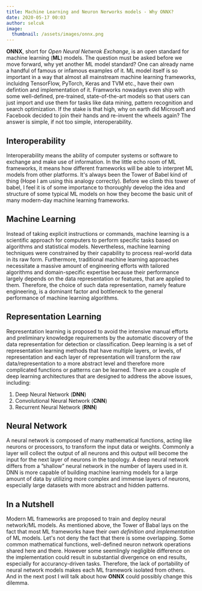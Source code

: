 ```yaml
---
title: Machine Learning and Neuron Nerworks models - Why ONNX?
date: 2020-05-17 00:03
author: selcuk
image: 
  thumbnail: /assets/images/onnx.png
---
```


**ONNX**, short for *Open Neural Netwrok Exchange*, is an open standard for machine learning (**ML**) models. The question must be asked before we move forward, why yet another ML model standard? One can already name a handful of famous or infamous examples of it. ML model itself is so important in a way that almost all mainstream machine learning frameworks, incluidng TensorFlow, PyTorch, Keras and TVM etc., have their own defintion and implementation of it. Framworks nowadays even ship with some well-defined, pre-trained, state-of-the-art models so that users can just import and use them for tasks like data mining, pattern recognition and search optimization. If the stake is that high, why on earth did Microsoft and Facebook decided to join their hands and re-invent the wheels again? The answer is simple, if not too simple, interoperability.

## Interoperability

Interoperability means the ability of computer systems or software to exchange and make use of information. In the little echo room of ML frameworks, it means how different frameworks will be able to interpret ML models from other platforms. It's always been the Tower of Babel kind of thing (Hope I am using this analogy correctly). Before we climb this tower of babel, I feel it is of some importance to thoroughly develop the idea and structure of some typical ML models on how they become the basic unit of many modern-day machine learning frameworks.

## Machine Learning

Instead of taking explicit instructions or commands, machine learning is a scientific approach for computers to perform specific tasks based on algorithms and statistical models. Nevertheless, machine learning techniques were constrained by their capability to process real-world data in its raw form. Furthermore, traditional machine learning approaches necessitate a massive amount of engineering efforts with tailored algorithms and domain-specific expertise because their performance largely depends on the data representation or features, that are applied to them. Therefore, the choice of such data representation, namely feature engineering, is a dominant factor and bottleneck to the general performance of machine learning algorithms. 

## Representation Learning

Representation learning is proposed to avoid the intensive manual efforts and preliminary knowledge requirements by the automatic discovery of the data representation for detection or classification. Deep learning is a set of representation learning methods that have multiple layers, or levels, of representation and each layer of representation will transform the raw data/representation to a more abstract level and therefore more complicated functions or patterns can be learned. There are a couple of deep learning architectures that are designed to address the above issues, including:

1. Deep Neural Network (**DNN**)
2. Convolutional Neural Network (**CNN**) 
3. Recurrent Neural Network (**RNN**)

## Neural Network

A neural network is composed of many mathematical functions, acting like neurons or processors, to transform the input data or weights. Commonly a layer will collect the output of all neurons and this output will become the input for the next layer of neurons in the topology. A deep neural network differs from a ”shallow” neural network in the number of layers used in it. DNN is more capable of building machine learning models for a large amount of data by utilizing more complex and immense layers of neurons, especially large datasets with more abstract and hidden patterns.

## In a Nutshell

Modern ML frameworks are proposed to train and deploy neural network/ML models.
As mentioned above, the Tower of Babal lays on the fact that most ML frameworks have their *own definition and implementation* of ML models. Let's not deny the fact that there is some overlapping. Some common mathematical functions, well-defined neuron network operations shared here and there. However some seemlingly negligible difference on the implementation could result in substantial divergence on end results, especially for accurancy-driven tasks. Therefore, the lack of portability of neural network models makes each ML framework isolated from others. And in the next post I will talk about how **ONNX** could possibly change this dilemma.









